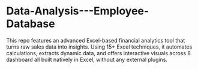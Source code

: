 # Data-Analysis---Employee-Database
This repo features an advanced Excel-based financial analytics tool that turns raw sales data into insights. Using 15+ Excel techniques, it automates calculations, extracts dynamic data, and offers interactive visuals across 8 dashboard all built natively in Excel, without any external plugins.
